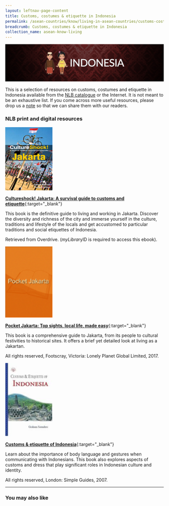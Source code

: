 ```yaml
---
layout: leftnav-page-content
title: Customs, costumes & etiquette in Indonesia
permalink: /asean-countries/know/living-in-asean-countries/customs-costumes-etiquette-in-indonesia/
breadcrumb: Customs, costumes & etiquette in Indonesia
collection_name: asean-know-living
---
```


<img src="/images/asean-living/Customs-Indonesia.jpg" alt="Customs in Indonesia banner" style="width:800px;" />

This is a selection of resources on customs, costumes and etiquette in Indonesia available from the  [NLB catalogue](http://catalogue.nlb.gov.sg/) or the Internet.  It is not meant to be an exhaustive list. If you come across more useful resources, please drop us a [note](http://www.eyeonasia.sg/contact/) so that we can share them with our readers.

### **NLB print and digital resources**

<img src="/images/book-covers/Cultureshock-Jakarta-A-survival-guide-to-customs-and-etiquette.jpg" style="width:150px;" />

[**Cultureshock! Jakarta: A survival guide to customs and etiquette**](https://singapore.libraryreserve.com/10/50/en/ContentDetails.htm?id=2153BA72-BC54-4781-AF08-51A2CF6901A4){:target="_blank"}

This book is the definitive guide to living and working in Jakarta. Discover the diversity and richness of the city and immerse yourself in the culture, traditions and lifestyle of the locals and get accustomed to particular traditions and social etiquettes of Indonesia.

Retrieved from Overdrive. (*myLibra*ryID is required to access this ebook).

<img src="/images/book-covers/Pocket-Jakarta-Top-sights-local-life-made-easy.png" style="width:150px;" />

[**Pocket Jakarta: Top sights, local life, made easy**](http://eservice.nlb.gov.sg/item_holding.aspx?bid=202942171){:target="_blank"}

This book is a comprehensive guide to Jakarta, from its people to cultural festivities to historical sites. It offers a brief yet detailed look at living as a Jakartan.

All rights reserved, Footscray, Victoria: Lonely Planet Global Limited, 2017.

<img src="/images/book-covers/Customs-etiquette-of-Indonesia.jpg" style="width:150px;" />

[**Customs & etiquette of Indonesia**](http://eservice.nlb.gov.sg/item_holding.aspx?bid=12864384){:target="_blank"}

Learn about the importance of body language and gestures when communicating with Indonesians. This book also explores aspects of customs and dress that play significant roles in Indonesian culture and identity.

All rights reserved, London: Simple Guides, 2007.

---

### **You may also like**

